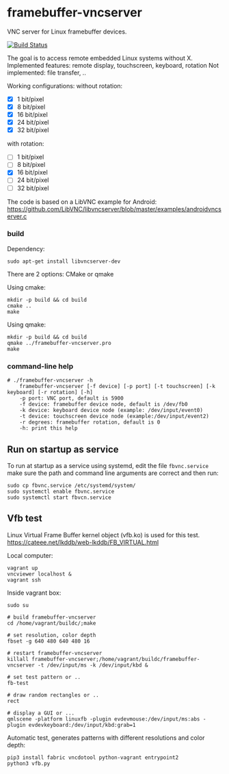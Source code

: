 # framebuffer-vncserver

VNC server for Linux framebuffer devices.

[![Build Status](https://travis-ci.org/ponty/framebuffer-vncserver.svg?branch=master)](https://travis-ci.org/ponty/framebuffer-vncserver)

The goal is to access remote embedded Linux systems without X.
Implemented features: remote display, touchscreen, keyboard, rotation
Not implemented: file transfer, ..

Working configurations:
without rotation:
- [x]  1 bit/pixel
- [x]  8 bit/pixel
- [x]  16 bit/pixel
- [x]  24 bit/pixel
- [x]  32 bit/pixel

with rotation:
- [ ]  1 bit/pixel
- [ ]  8 bit/pixel
- [x]  16 bit/pixel
- [ ]  24 bit/pixel
- [ ]  32 bit/pixel

The code is based on a LibVNC example for Android:
https://github.com/LibVNC/libvncserver/blob/master/examples/androidvncserver.c

### build

Dependency:

	sudo apt-get install libvncserver-dev

There are 2 options: CMake or qmake

Using cmake:

	mkdir -p build && cd build
	cmake ..
	make
	
Using qmake:

	mkdir -p build && cd build
	qmake ../framebuffer-vncserver.pro
	make

 

### command-line help 

	# ./framebuffer-vncserver -h
		framebuffer-vncserver [-f device] [-p port] [-t touchscreen] [-k keyboard] [-r rotation] [-h]
		-p port: VNC port, default is 5900
		-f device: framebuffer device node, default is /dev/fb0
		-k device: keyboard device node (example: /dev/input/event0)
		-t device: touchscreen device node (example:/dev/input/event2)
		-r degrees: framebuffer rotation, default is 0
		-h: print this help

## Run on startup as service

To run at startup as a service using systemd, edit the file `fbvnc.service` make sure the path and command line arguments are correct and then run:

```shell
sudo cp fbvnc.service /etc/systemd/system/
sudo systemctl enable fbvnc.service
sudo systemctl start fbvcn.service
```

## Vfb test

Linux Virtual Frame Buffer kernel object (vfb.ko) is used for this test.
https://cateee.net/lkddb/web-lkddb/FB_VIRTUAL.html

Local computer:
	
	vagrant up
	vncviewer localhost &
	vagrant ssh

Inside vagrant box:

	sudo su

	# build framebuffer-vncserver
	cd /home/vagrant/buildc/;make

	# set resolution, color depth
    fbset -g 640 480 640 480 16

	# restart framebuffer-vncserver
	killall framebuffer-vncserver;/home/vagrant/buildc/framebuffer-vncserver -t /dev/input/ms -k /dev/input/kbd &

	# set test pattern or ..
	fb-test

	# draw random rectangles or ..
	rect
	
	# display a GUI or ...
	qmlscene -platform linuxfb -plugin evdevmouse:/dev/input/ms:abs -plugin evdevkeyboard:/dev/input/kbd:grab=1

Automatic test, generates patterns with different resolutions and color depth:
	
	pip3 install fabric vncdotool python-vagrant entrypoint2
	python3 vfb.py

